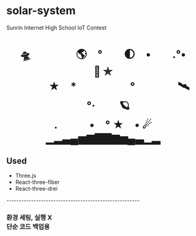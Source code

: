 # solar-system
Sunrin Internet High School IoT Contest

<div align="center"><h1>
🛸　　　 　🌎　°　　🌓　•　　.°•　　　🚀 ✯<br>
　　　★　*　　　　　°　　　　🛰 　°·　　   🪐<br>
.　　　•　° ★　•  ☄<br>
▁▂▃▄▅▆▇▇▆▅▄▃▁▂</h1></div>


<h2>Used</h2>
<ul><li>Three.js</li>
  <li>React-three-fiber</li>
<li>React-three-drei</li>
</ul>
<p>------------------------------------------------------</p>
<h3>환경 세팅, 실행 X<br>단순 코드 백업용</h3>
